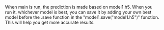 When main is run, the prediction is made based on model1.h5. When you run it, whichever model is best, you can save it by adding your own best model before the .save function in the "model1.save("model1.h5")" function. This will help you get more accurate results.
